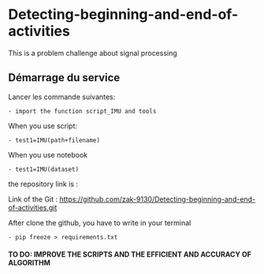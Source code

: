 # Detecting-beginning-and-end-of-activities
This is a problem challenge about signal processing

## Démarrage du service
Lancer les commande suivantes:

	- import the function script_IMU and tools
  
When you use script:

	- test1=IMU(path+filename)
  
When you use notebook  

	- test1=IMU(dataset)

the repository link is  :

Link of the Git : https://github.com/zak-9130/Detecting-beginning-and-end-of-activities.git 
   

After clone the github, you have to write in your terminal

	- pip freeze > requirements.txt


#### TO DO: IMPROVE THE SCRIPTS AND THE EFFICIENT AND ACCURACY OF ALGORITHM
   


